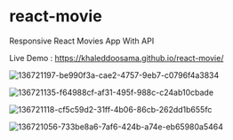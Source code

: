 # react-movie

Responsive React Movies App With API

Live Demo : https://khaleddoosama.github.io/react-movie/

![136721197-be990f3a-cae2-4757-9eb7-c0796f4a3834](https://user-images.githubusercontent.com/77926146/194106794-a1cf955b-78cf-4b20-8897-5e199dcafca6.png)

![136721135-f64988cf-af31-495f-988c-c24ab10cbade](https://user-images.githubusercontent.com/77926146/194106951-9fdaac7c-d985-4bef-b0f9-fd7d345b5f9f.png)

![136721118-cf5c59d2-31ff-4b06-86cb-262dd1b655fc](https://user-images.githubusercontent.com/77926146/194107123-838d2a33-4a56-41ef-bcd1-cce9b90db125.png)

![136721056-733be8a6-7af6-424b-a74e-eb65980a5464](https://user-images.githubusercontent.com/77926146/194107199-ba710f25-f35c-46f4-a31d-cf5b68739377.png)
